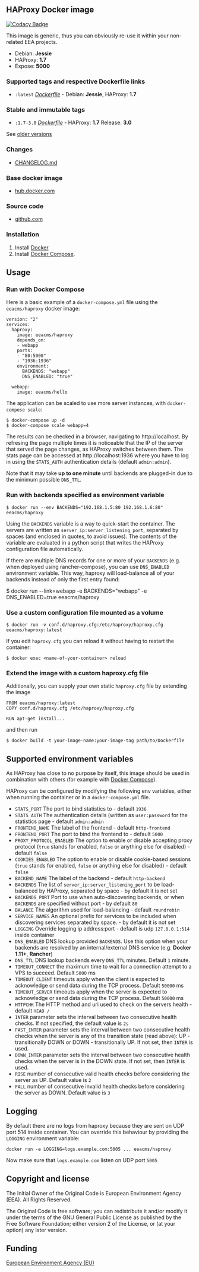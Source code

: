 ## HAProxy Docker image

[![Codacy Badge](https://api.codacy.com/project/badge/Grade/fc652ecda2104f15993b885cb1df37b2)](https://www.codacy.com/app/buluma/buluma.docker.haproxy?utm_source=github.com&utm_medium=referral&utm_content=buluma/buluma.docker.haproxy&utm_campaign=badger)

This image is generic, thus you can obviously re-use it within
your non-related EEA projects.

 - Debian: **Jessie**
 - HAProxy: **1.7**
 - Expose: **5000**

### Supported tags and respective Dockerfile links

  - `:latest` [*Dockerfile*](https://github.com/buluma/buluma.docker.haproxy/blob/master/haproxy/Dockerfile) - Debian: **Jessie**, HAProxy: **1.7**

### Stable and immutable tags

  - `:1.7-3.0` [*Dockerfile*](https://github.com/buluma/buluma.docker.haproxy/tree/1.7-3.0/haproxy/Dockerfile) - HAProxy: **1.7** Release: **3.0**

See [older versions](https://github.com/buluma/buluma.docker.haproxy/releases)


### Changes

 - [CHANGELOG.md](https://github.com/buluma/buluma.docker.haproxy/blob/master/CHANGELOG.md)

### Base docker image

 - [hub.docker.com](https://hub.docker.com/r/eeacms/haproxy)


### Source code

  - [github.com](http://github.com/buluma/buluma.docker.haproxy)


### Installation

1. Install [Docker](https://www.docker.com/)
2. Install [Docker Compose](https://docs.docker.com/compose/install/).

## Usage


### Run with Docker Compose

Here is a basic example of a `docker-compose.yml` file using the `eeacms/haproxy` docker image:

    version: "2"
    services:
      haproxy:
        image: eeacms/haproxy
        depends_on:
        - webapp
        ports:
        - "80:5000"
        - "1936:1936"
        environment:
          BACKENDS: "webapp"
          DNS_ENABLED: "true"

      webapp:
        image: eeacms/hello


The application can be scaled to use more server instances, with `docker-compose scale`:

    $ docker-compose up -d
    $ docker-compose scale webapp=4

The results can be checked in a browser, navigating to http://localhost.
By refresing the page multiple times it is noticeable that the IP of the server
that served the page changes, as HAProxy switches between them.
The stats page can be accessed at http://localhost:1936 where you have to log in
using the `STATS_AUTH` authentication details (default `admin:admin`).

Note that it may take **up to one minute** until backends are plugged-in due to the
minimum possible `DNS_TTL`.


### Run with backends specified as environment variable

    $ docker run --env BACKENDS="192.168.1.5:80 192.168.1.6:80" eeacms/haproxy

Using the `BACKENDS` variable is a way to quick-start the container.
The servers are written as `server_ip:server_listening_port`,
separated by spaces (and enclosed in quotes, to avoid issues).
The contents of the variable are evaluated in a python script that writes
the HAProxy configuration file automatically.

If there are multiple DNS records for one or more of your `BACKENDS` (e.g. when deployed using rancher-compose),
you can use `DNS_ENABLED` environment variable. This way, haproxy will load-balance
all of your backends instead of only the first entry found:

  $ docker run --link=webapp -e BACKENDS="webapp" -e DNS_ENABLED=true eeacms/haproxy


### Use a custom configuration file mounted as a volume

    $ docker run -v conf.d/haproxy.cfg:/etc/haproxy/haproxy.cfg eeacms/haproxy:latest


If you edit `haproxy.cfg` you can reload it without having to restart the container:

    $ docker exec <name-of-your-container> reload


### Extend the image with a custom haproxy.cfg file

Additionally, you can supply your own static `haproxy.cfg` file by extending the image

    FROM eeacms/haproxy:latest
    COPY conf.d/haproxy.cfg /etc/haproxy/haproxy.cfg

    RUN apt-get install...

and then run

    $ docker build -t your-image-name:your-image-tag path/to/Dockerfile

## Supported environment variables ##

As HAProxy has close to no purpose by itself, this image should be used in
combination with others (for example with [Docker Compose](https://docs.docker.com/compose/)).

HAProxy can be configured by modifying the following env variables,
either when running the container or in a `docker-compose.yml` file.

  * `STATS_PORT` The port to bind statistics to - default `1936`
  * `STATS_AUTH` The authentication details (written as `user:password` for the statistics page - default `admin:admin`
  * `FRONTEND_NAME` The label of the frontend - default `http-frontend`
  * `FRONTEND_PORT` The port to bind the frontend to - default `5000`
  * `PROXY_PROTOCOL_ENABLED` The option to enable or disable accepting proxy protocol (`true` stands for enabled, `false` or anything else for disabled) - default `false`
  * `COOKIES_ENABLED` The option to enable or disable cookie-based sessions (`true` stands for enabled, `false` or anything else for disabled) - default `false`
  * `BACKEND_NAME` The label of the backend - default `http-backend`
  * `BACKENDS` The list of `server_ip:server_listening_port` to be load-balanced by HAProxy, separated by space - by default it is not set
  * `BACKENDS_PORT` Port to use when auto-discovering backends, or when `BACKENDS` are specified without port - by default `80`
  * `BALANCE` The algorithm used for load-balancing - default `roundrobin`
  * `SERVICE_NAMES` An optional prefix for services to be included when discovering services separated by space. - by default it is not set
  * `LOGGING` Override logging ip address:port - default is udp `127.0.0.1:514` inside container
  * `DNS_ENABLED` DNS lookup provided `BACKENDS`. Use this option when your backends are resolved by an internal/external DNS service (e.g. **Docker 1.11+**, **Rancher**)
  * `DNS_TTL` DNS lookup backends every `DNS_TTL` minutes. Default `1` minute.
  * `TIMEOUT_CONNECT` the maximum time to wait for a connection attempt to a VPS to succeed. Default `5000` ms
  * `TIMEOUT_CLIENT` timeouts apply when the client is expected to acknowledge or send data during the TCP process. Default `50000` ms
  * `TIMEOUT_SERVER` timeouts apply when the server is expected to acknowledge or send data during the TCP process. Default `50000` ms
  * `HTTPCHK` The HTTP method and uri used to check on the servers health - default `HEAD /`
  * `INTER` parameter sets the interval between two consecutive health checks. If not specified, the default value is `2s`
  * `FAST_INTER` parameter sets the interval between two consecutive health checks when the server is any of the transition state (read above): UP - transitionally DOWN or DOWN - transitionally UP. If not set, then `INTER` is used.
  * `DOWN_INTER` parameter sets the interval between two consecutive health checks when the server is in the DOWN state. If not set, then `INTER` is used.
  * `RISE` number of consecutive valid health checks before considering the server as UP. Default value is `2`
  * `FALL` number of consecutive invalid health checks before considering the server as DOWN. Default value is `3`


## Logging

By default there are no logs from haproxy because they are sent on UDP port 514 inside container.
You can override this behaviour by providing the `LOGGING` environment variable:

    docker run -e LOGGING=logs.example.com:5005 ... eeacms/haproxy

Now make sure that `logs.example.com` listen on UDP port `5005`

## Copyright and license

The Initial Owner of the Original Code is European Environment Agency (EEA).
All Rights Reserved.

The Original Code is free software;
you can redistribute it and/or modify it under the terms of the GNU
General Public License as published by the Free Software Foundation;
either version 2 of the License, or (at your option) any later
version.


## Funding

[European Environment Agency (EU)](http://eea.europa.eu)
